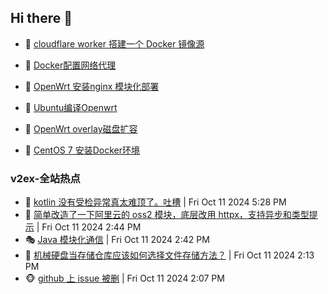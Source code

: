 ## Hi there 👋

<!--
**dkyg666/dkyg666** is a ✨ _special_ ✨ repository because its `README.md` (this file) appears on your GitHub profile.

Here are some ideas to get you started:

- 🔭 I’m currently working on ...
- 🌱 I’m currently learning ...
- 👯 I’m looking to collaborate on ...
- 🤔 I’m looking for help with ...
- 💬 Ask me about ...
- 📫 How to reach me: ...
- 😄 Pronouns: ...
- ⚡ Fun fact: ...
-->

<!-- BLOG-POST-LIST:START -->
- 🦩 [cloudflare worker 搭建一个 Docker 镜像源](http://blog.1996099.xyz/archives/cloudflare-worker-da-jian-yi-ge-docker-jing-xiang-zhan) 

- 🚦 [Docker配置网络代理](http://blog.1996099.xyz/archives/dockerpei-zhi-wang-luo-dai-li) 

- 🫶 [OpenWrt 安装nginx 模块化部署](http://blog.1996099.xyz/archives/openwrt-an-zhuang-nginx-mo-kuai-hua-bu-shu) 

- 🦄 [Ubuntu编译Openwrt](http://blog.1996099.xyz/archives/ubuntuzi-bian-yi-openwrt) 

- 🐻 [OpenWrt overlay磁盘扩容](http://blog.1996099.xyz/archives/openwrt-overlay) 

- 🤖 [CentOS 7 安装Docker环境](http://blog.1996099.xyz/archives/centos-docker) 
<!-- BLOG-POST-LIST:END -->

### v2ex-全站热点
<!-- v2ex:START -->
- 🥸 [kotlin 没有受检异常真太难顶了。吐槽](https://www.v2ex.com/t/1079399#reply1) | Fri Oct 11 2024 5:28 PM
- 🤗 [简单改造了一下阿里云的 oss2 模块，底层改用 httpx，支持异步和类型提示](https://www.v2ex.com/t/1079372#reply0) | Fri Oct 11 2024 2:44 PM
- 🎭 [Java 模块化通信](https://www.v2ex.com/t/1079371#reply3) | Fri Oct 11 2024 2:42 PM
- 🥷 [机械硬盘当存储仓库应该如何选择文件存储方法？](https://www.v2ex.com/t/1079366#reply6) | Fri Oct 11 2024 2:13 PM
- 🐵 [github 上 issue 被删](https://www.v2ex.com/t/1079365#reply12) | Fri Oct 11 2024 2:07 PM<!-- v2ex:END -->

